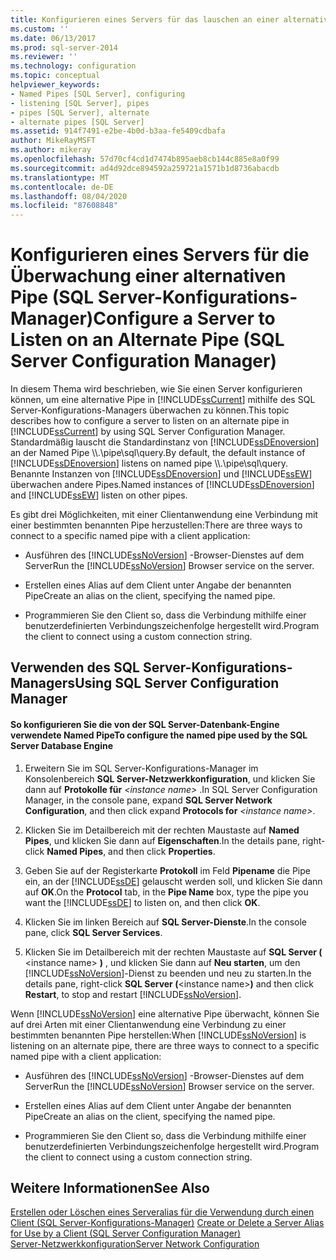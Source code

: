 ```yaml
---
title: Konfigurieren eines Servers für das lauschen an einer alternativen Pipe (SQL Server-Konfigurations-Manager) | Microsoft-Dokumentation
ms.custom: ''
ms.date: 06/13/2017
ms.prod: sql-server-2014
ms.reviewer: ''
ms.technology: configuration
ms.topic: conceptual
helpviewer_keywords:
- Named Pipes [SQL Server], configuring
- listening [SQL Server], pipes
- pipes [SQL Server], alternate
- alternate pipes [SQL Server]
ms.assetid: 914f7491-e2be-4b0d-b3aa-fe5409cdbafa
author: MikeRayMSFT
ms.author: mikeray
ms.openlocfilehash: 57d70cf4cd1d7474b895aeb8cb144c885e8a0f99
ms.sourcegitcommit: ad4d92dce894592a259721a1571b1d8736abacdb
ms.translationtype: MT
ms.contentlocale: de-DE
ms.lasthandoff: 08/04/2020
ms.locfileid: "87608848"
---
```

# <a name="configure-a-server-to-listen-on-an-alternate-pipe-sql-server-configuration-manager"></a><span data-ttu-id="b8272-102">Konfigurieren eines Servers für die Überwachung einer alternativen Pipe (SQL Server-Konfigurations-Manager)</span><span class="sxs-lookup"><span data-stu-id="b8272-102">Configure a Server to Listen on an Alternate Pipe (SQL Server Configuration Manager)</span></span>
  <span data-ttu-id="b8272-103">In diesem Thema wird beschrieben, wie Sie einen Server konfigurieren können, um eine alternative Pipe in [!INCLUDE[ssCurrent](../../includes/sscurrent-md.md)] mithilfe des SQL Server-Konfigurations-Managers überwachen zu können.</span><span class="sxs-lookup"><span data-stu-id="b8272-103">This topic describes how to configure a server to listen on an alternate pipe in [!INCLUDE[ssCurrent](../../includes/sscurrent-md.md)] by using SQL Server Configuration Manager.</span></span> <span data-ttu-id="b8272-104">Standardmäßig lauscht die Standardinstanz von [!INCLUDE[ssDEnoversion](../../includes/ssdenoversion-md.md)] an der Named Pipe \\\\.\pipe\sql\query.</span><span class="sxs-lookup"><span data-stu-id="b8272-104">By default, the default instance of [!INCLUDE[ssDEnoversion](../../includes/ssdenoversion-md.md)] listens on named pipe \\\\.\pipe\sql\query.</span></span> <span data-ttu-id="b8272-105">Benannte Instanzen von [!INCLUDE[ssDEnoversion](../../includes/ssdenoversion-md.md)] und [!INCLUDE[ssEW](../../includes/ssew-md.md)] überwachen andere Pipes.</span><span class="sxs-lookup"><span data-stu-id="b8272-105">Named instances of [!INCLUDE[ssDEnoversion](../../includes/ssdenoversion-md.md)] and [!INCLUDE[ssEW](../../includes/ssew-md.md)] listen on other pipes.</span></span>  
  
 <span data-ttu-id="b8272-106">Es gibt drei Möglichkeiten, mit einer Clientanwendung eine Verbindung mit einer bestimmten benannten Pipe herzustellen:</span><span class="sxs-lookup"><span data-stu-id="b8272-106">There are three ways to connect to a specific named pipe with a client application:</span></span>  
  
-   <span data-ttu-id="b8272-107">Ausführen des [!INCLUDE[ssNoVersion](../../includes/ssnoversion-md.md)] -Browser-Dienstes auf dem Server</span><span class="sxs-lookup"><span data-stu-id="b8272-107">Run the [!INCLUDE[ssNoVersion](../../includes/ssnoversion-md.md)] Browser service on the server.</span></span>  
  
-   <span data-ttu-id="b8272-108">Erstellen eines Alias auf dem Client unter Angabe der benannten Pipe</span><span class="sxs-lookup"><span data-stu-id="b8272-108">Create an alias on the client, specifying the named pipe.</span></span>  
  
-   <span data-ttu-id="b8272-109">Programmieren Sie den Client so, dass die Verbindung mithilfe einer benutzerdefinierten Verbindungszeichenfolge hergestellt wird.</span><span class="sxs-lookup"><span data-stu-id="b8272-109">Program the client to connect using a custom connection string.</span></span>  
  
##  <a name="using-sql-server-configuration-manager"></a><a name="SSMSProcedure"></a> <span data-ttu-id="b8272-110">Verwenden des SQL Server-Konfigurations-Managers</span><span class="sxs-lookup"><span data-stu-id="b8272-110">Using SQL Server Configuration Manager</span></span>  
  
#### <a name="to-configure-the-named-pipe-used-by-the-sql-server-database-engine"></a><span data-ttu-id="b8272-111">So konfigurieren Sie die von der SQL Server-Datenbank-Engine verwendete Named Pipe</span><span class="sxs-lookup"><span data-stu-id="b8272-111">To configure the named pipe used by the SQL Server Database Engine</span></span>  
  
1.  <span data-ttu-id="b8272-112">Erweitern Sie im SQL Server-Konfigurations-Manager im Konsolenbereich **SQL Server-Netzwerkkonfiguration**, und klicken Sie dann auf **Protokolle für** *\<instance name>* .</span><span class="sxs-lookup"><span data-stu-id="b8272-112">In SQL Server Configuration Manager, in the console pane, expand **SQL Server Network Configuration**, and then click expand **Protocols for** *\<instance name>*.</span></span>  
  
2.  <span data-ttu-id="b8272-113">Klicken Sie im Detailbereich mit der rechten Maustaste auf **Named Pipes**, und klicken Sie dann auf **Eigenschaften**.</span><span class="sxs-lookup"><span data-stu-id="b8272-113">In the details pane, right-click **Named Pipes**, and then click **Properties**.</span></span>  
  
3.  <span data-ttu-id="b8272-114">Geben Sie auf der Registerkarte **Protokoll** im Feld **Pipename** die Pipe ein, an der [!INCLUDE[ssDE](../../includes/ssde-md.md)] gelauscht werden soll, und klicken Sie dann auf **OK**.</span><span class="sxs-lookup"><span data-stu-id="b8272-114">On the **Protocol** tab, in the **Pipe Name** box, type the pipe you want the [!INCLUDE[ssDE](../../includes/ssde-md.md)] to listen on, and then click **OK**.</span></span>  
  
4.  <span data-ttu-id="b8272-115">Klicken Sie im linken Bereich auf **SQL Server-Dienste**.</span><span class="sxs-lookup"><span data-stu-id="b8272-115">In the console pane, click **SQL Server Services**.</span></span>  
  
5.  <span data-ttu-id="b8272-116">Klicken Sie im Detailbereich mit der rechten Maustaste auf **SQL Server (** \<instance name> **)** , und klicken Sie dann auf **Neu starten**, um den [!INCLUDE[ssNoVersion](../../includes/ssnoversion-md.md)]-Dienst zu beenden und neu zu starten.</span><span class="sxs-lookup"><span data-stu-id="b8272-116">In the details pane, right-click **SQL Server (**\<instance name>**)** and then click **Restart**, to stop and restart [!INCLUDE[ssNoVersion](../../includes/ssnoversion-md.md)].</span></span>  
  
 <span data-ttu-id="b8272-117">Wenn [!INCLUDE[ssNoVersion](../../includes/ssnoversion-md.md)] eine alternative Pipe überwacht, können Sie auf drei Arten mit einer Clientanwendung eine Verbindung zu einer bestimmten benannten Pipe herstellen:</span><span class="sxs-lookup"><span data-stu-id="b8272-117">When [!INCLUDE[ssNoVersion](../../includes/ssnoversion-md.md)] is listening on an alternate pipe, there are three ways to connect to a specific named pipe with a client application:</span></span>  
  
-   <span data-ttu-id="b8272-118">Ausführen des [!INCLUDE[ssNoVersion](../../includes/ssnoversion-md.md)] -Browser-Dienstes auf dem Server</span><span class="sxs-lookup"><span data-stu-id="b8272-118">Run the [!INCLUDE[ssNoVersion](../../includes/ssnoversion-md.md)] Browser service on the server.</span></span>  
  
-   <span data-ttu-id="b8272-119">Erstellen eines Alias auf dem Client unter Angabe der benannten Pipe</span><span class="sxs-lookup"><span data-stu-id="b8272-119">Create an alias on the client, specifying the named pipe.</span></span>  
  
-   <span data-ttu-id="b8272-120">Programmieren Sie den Client so, dass die Verbindung mithilfe einer benutzerdefinierten Verbindungszeichenfolge hergestellt wird.</span><span class="sxs-lookup"><span data-stu-id="b8272-120">Program the client to connect using a custom connection string.</span></span>  
  
## <a name="see-also"></a><span data-ttu-id="b8272-121">Weitere Informationen</span><span class="sxs-lookup"><span data-stu-id="b8272-121">See Also</span></span>  
 <span data-ttu-id="b8272-122">[Erstellen oder Löschen eines Serveralias für die Verwendung durch einen Client &#40;SQL Server-Konfigurations-Manager&#41;](create-or-delete-a-server-alias-for-use-by-a-client.md) </span><span class="sxs-lookup"><span data-stu-id="b8272-122">[Create or Delete a Server Alias for Use by a Client &#40;SQL Server Configuration Manager&#41;](create-or-delete-a-server-alias-for-use-by-a-client.md) </span></span>  
 [<span data-ttu-id="b8272-123">Server-Netzwerkkonfiguration</span><span class="sxs-lookup"><span data-stu-id="b8272-123">Server Network Configuration</span></span>](server-network-configuration.md)  
  
  
